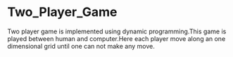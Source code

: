 # Two_Player_Game
Two player game is implemented using dynamic programming.This game is played between human and computer.Here each player move along an one dimensional grid until one can not make any move.

